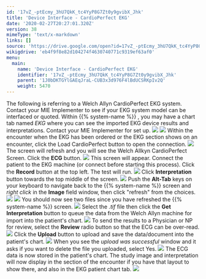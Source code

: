 ```yaml
---
id: '17vZ_-ptEcmy_3hU7QkK_tc4YyP8G7Zt0y9gvibX_Jhk'
title: 'Device Interface - CardioPerfect EKG'
date: '2020-02-27T20:27:01.320Z'
version: 38
mimeType: 'text/x-markdown'
links: []
source: 'https://drive.google.com/open?id=17vZ_-ptEcmy_3hU7QkK_tc4YyP8G7Zt0y9gvibX_Jhk'
wikigdrive: 'eb4f9f8e82d104274f4630740771c9319ef63af0'
menu:
  main:
    name: 'Device Interface - CardioPerfect EKG'
    identifier: '17vZ_-ptEcmy_3hU7QkK_tc4YyP8G7Zt0y9gvibX_Jhk'
    parent: '1J0bDKTGYlGAEqJraL-CUB3x3d976F4lBdUCSRKpIv2Q'
    weight: 5470
---
```

The following is referring to a Welch Allyn CardioPerfect EKG system. Contact your MIE Implementer to see if your EKG system model can be interfaced or quoted.
Within {{% system-name %}} , you may have a chart tab named *EKG* where you can see the imported EKG device results and interpretations. Contact your MIE Implementer for set up.
![](device-interface-cardioperfect-ekg.assets/10000201000000A9000000BB9B1F17290B1FBE7A.png) ![](device-interface-cardioperfect-ekg.assets/1000020100000491000000BB836559C02370E905.png)
Within the encounter when the EKG has been ordered or the EKG section shows on an encounter, click the Load CardioPerfect button to open the connection.
![](device-interface-cardioperfect-ekg.assets/10000201000003A60000007A8494BFC9012340D4.png)
The screen will refresh and you will see the Welch Allkyn CardioPerfect Screen. Click the **ECG** button.
![](device-interface-cardioperfect-ekg.assets/100002010000029F000001F6E9169C152FCB64D2.png)
This screen will appear. Connect the patient to the EKG machine (or connect before starting this process). Click the **Record** button at the top left. The test will run.
![](device-interface-cardioperfect-ekg.assets/10000201000001C400000136B4B784C771C86691.png)
Click **Interpretation** button towards the top middle of the screen.
![](device-interface-cardioperfect-ekg.assets/100002010000021400000181CA1EECF683AD3C31.png)
Push the **Alt-Tab** keys on your keyboard to navigate back to the {{% system-name %}} screen and *right click* in the **Image** field window, then click "refresh" from the choices.
![](device-interface-cardioperfect-ekg.assets/1000020100000112000000ACD3C4AAB1C95ECBB7.png) ![](device-interface-cardioperfect-ekg.assets/10000201000000C7000000C09302D677DB497E98.png)
You should now see two files since you have refreshed the {{% system-name %}} screen.
![](device-interface-cardioperfect-ekg.assets/1000020100000132000000F77EE17C591C4022DE.png)
Select the *.tif* file then click the **Get Interpretation** button to queue the data from the Welch Allyn machine for import into the patient's chart.
![](device-interface-cardioperfect-ekg.assets/1000020100000132000000F7254441114AB7CB5A.png)
To send the results to a Physician or NP for review, select the **Review** radio button so that the ECG can be over-read.
![](device-interface-cardioperfect-ekg.assets/1000020100000132000000F76FB23C076C8D06D8.png)
Click the **Upload** button to upload and save the data/document into the patient's chart.
![](device-interface-cardioperfect-ekg.assets/1000020100000132000000F703D36E540D480A1A.png)
When you see the *upload was successful* window and it asks if you want to delete the file you uploaded, select Yes.
![](device-interface-cardioperfect-ekg.assets/10000000000001310000007EF1B9BCF9475AAADB.png)
The ECG data is now stored in the patient's chart.
The study image and interpretation will now display in the section of the encounter if you have that layout to show there, and also in the EKG patient chart tab.
![](device-interface-cardioperfect-ekg.assets/100002010000020300000135BAC8CFE40014C5A4.png)
